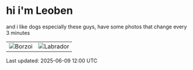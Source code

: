 # hi i'm Leoben

and i like dogs especially these guys, have some photos that change every 3 minutes 

|  |  |
|--------|----------|
| ![Borzoi](https://random-dog-vercel.vercel.app/api/random-borzoi?123) | ![Labrador](https://random-dog-vercel.vercel.app/api/random-labrador?123) |

Last updated: 2025-06-09 12:00 UTC
